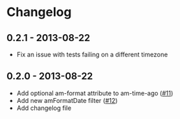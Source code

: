 # Changelog

## 0.2.1 - 2013-08-22

- Fix an issue with tests failing on a different timezone

## 0.2.0 - 2013-08-22

- Add optional am-format attribute to am-time-ago ([#11](https://github.com/urish/angular-moment/issues/11))
- Add new amFormatDate filter ([#12](https://github.com/urish/angular-moment/issues/12))
- Add changelog file
